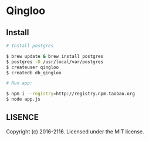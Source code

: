 Qingloo
===

## Install

```bash
# Install postgres

$ brew update & brew install postgres
$ postgres -D /usr/local/var/postgres
$ createuser qingloo
$ createdb db_qingloo

# Run app:

$ npm i --registry=http://registry.npm.taobao.org
$ node app.js
```

## LISENCE

Copyright (c) 2016-2116. Licensed under the MIT license.

